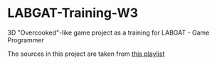 # LABGAT-Training-W3

3D "Overcooked"-like game project as a training for LABGAT - Game Programmer

The sources in this project are taken from [this playlist](https://youtu.be/AmGSEH7QcDg?si=JZjqXpeLNPSPCPGH)

